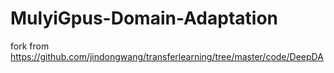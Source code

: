 # MulyiGpus-Domain-Adaptation
fork from https://github.com/jindongwang/transferlearning/tree/master/code/DeepDA
